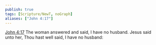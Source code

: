 ```yaml
---
publish: true
tags: [Scripture/NewT, noGraph]
aliases: ["John 4:17"]
---
```

[John 4:17](https://churchofjesuschrist.org/study/scriptures/nt/john/4?lang=eng&id=p17#p17) The woman answered and said, I have no husband. Jesus said unto her, Thou hast well said, I have no husband:

